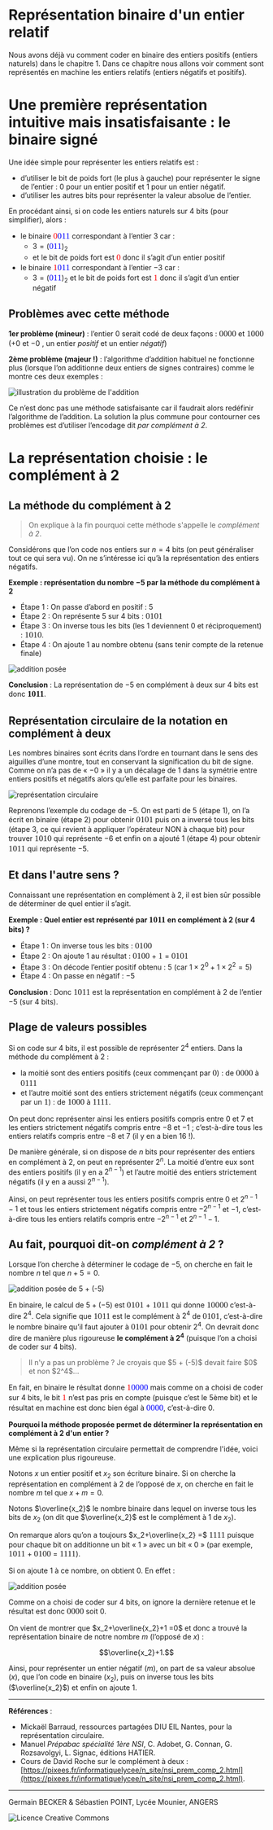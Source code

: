 # Représentation binaire d'un entier relatif

Nous avons déjà vu comment coder en binaire des entiers positifs (entiers naturels) dans le chapitre 1. Dans ce chapitre nous allons voir comment sont représentés en machine les entiers relatifs (entiers négatifs et positifs).

# Une première représentation intuitive mais insatisfaisante : le binaire signé

Une idée simple pour représenter les entiers relatifs est :

- d’utiliser le bit de poids fort (le plus à gauche) pour représenter le signe de l’entier : 0 pour un entier positif et 1 pour un entier négatif.
- d’utiliser les autres bits pour représenter la valeur absolue de l’entier.

En procédant ainsi, si on code les entiers naturels sur 4 bits (pour simplifier), alors :

- le binaire <span style="color:red;font-family:Consolas;font-size:1.2em;">0</span><span style="color:blue;font-family:Consolas;font-size:1.2em;">011</span> correspondant à l’entier $3$ car :
  - $3=($<span style="color:blue;font-family:Consolas;font-size:1.2em;">011</span>$)_2$
  - et le bit de poids fort est <span style="color:red;font-family:Consolas;font-size:1.2em;">0</span> donc il s’agit d’un entier positif
- le binaire <span style="color:red;font-family:Consolas;font-size:1.2em;">1</span><span style="color:blue;font-family:Consolas;font-size:1.2em;">011</span> correspondant à l’entier $-3$ car :
  - $3=($<span style="color:blue;font-family:Consolas;font-size:1.2em;">011</span>$)_2$ et le bit de poids fort est <span style="color:red;font-family:Consolas;font-size:1.2em;">1</span> donc il s’agit d’un entier négatif

## Problèmes avec cette méthode

**1er problème (mineur)** : l’entier $0$ serait codé de deux façons : <span style="font-family:Consolas;font-size:1.2em;">0000</span> et <span style="font-family:Consolas;font-size:1.2em;">1000</span> ($+0$ et $-0$ , un entier *positif* et un entier *négatif*)

**2ème problème (majeur !)** : l’algorithme d’addition habituel ne fonctionne plus (lorsque l’on additionne deux entiers de signes contraires) comme le montre ces deux exemples :

![illustration du problème de l'addition](data/prob_addition.png)

Ce n’est donc pas une méthode satisfaisante car il faudrait alors redéfinir l’algorithme de l’addition. La solution la plus commune pour contourner ces problèmes est d’utiliser l’encodage dit *par complément à 2*.

# La représentation choisie : le complément à 2

## La méthode du complément à 2

<blockquote class="info">
  <p>On explique à la fin pourquoi cette méthode s'appelle le <em>complément à 2</em>.</p>
</blockquote>

Considérons que l’on code nos entiers sur $n=4$  bits (on peut généraliser tout ce qui sera vu). On ne s’intéresse ici qu’à la représentation des entiers négatifs.

**Exemple : représentation du nombre $-5$ par la méthode du complément à 2**

- Étape 1 : On passe d’abord en positif : 5
- Étape 2 : On représente 5 sur 4 bits : <span style="font-family:Consolas;font-size:1.2em;">0101</span>
- Étape 3 : On inverse tous les bits (les 1 deviennent 0 et réciproquement) : <span style="font-family:Consolas;font-size:1.2em;">1010</span>.
- Étape 4 : On ajoute 1 au nombre obtenu (sans tenir compte de la retenue finale)

![addition posée](data/ex_resultat.png)

**Conclusion** : La représentation de $-5$ en complément à deux sur 4 bits est donc <span style="font-family:Consolas;font-size:1.2em;font-weight:bold;">1011</span>.

## Représentation circulaire de la notation en complément à deux

Les nombres binaires sont écrits dans l’ordre en tournant dans le sens des aiguilles d’une montre, tout en conservant la signification du bit de signe. Comme on n’a pas de « $−0$ » il y a un décalage de 1 dans la symétrie entre entiers positifs et négatifs alors qu’elle est parfaite pour les binaires.

![représentation circulaire](data/repr_circulaire.png)

Reprenons l’exemple du codage de $-5$. On est parti de 5 (étape 1), on l’a écrit en binaire (étape 2) pour obtenir <span style="font-family:Consolas;font-size:1.2em;">0101</span> puis on a inversé tous les bits (étape 3, ce qui revient à appliquer l’opérateur NON à chaque bit) pour trouver <span style="font-family:Consolas;font-size:1.2em;">1010</span> qui représente $-6$ et enfin on a ajouté 1 (étape 4) pour obtenir <span style="font-family:Consolas;font-size:1.2em;">1011</span> qui représente $-5$.

## Et dans l'autre sens ?

Connaissant une représentation en complément à 2, il est bien sûr possible de déterminer de quel entier il s’agit.

**Exemple : Quel entier est représenté par <span style="font-family:Consolas;font-size:1.2em;">1011</span> en complément à 2 (sur 4 bits) ?**

- Étape 1 : On inverse tous les bits : <span style="font-family:Consolas;font-size:1.2em;">0100</span>
- Étape 2 : On ajoute 1 au résultat : <span style="font-family:Consolas;font-size:1.2em;">0100</span> + <span style="font-family:Consolas;font-size:1.2em;">1</span> = <span style="font-family:Consolas;font-size:1.2em;">0101</span>
- Étape 3 : On décode l’entier positif obtenu : $5$ (car $1\times 2^0 + 1\times 2^2 = 5$)
- Étape 4 : On passe en négatif : $-5$

**Conclusion** : Donc <span style="font-family:Consolas;font-size:1.2em;">1011</span> est la représentation en complément à 2 de l’entier $-5$ (sur 4 bits).

## Plage de valeurs possibles

Si on code sur 4 bits, il est possible de représenter $2^4$ entiers. Dans la méthode du complément à 2 :

- la moitié sont des entiers positifs (ceux commençant par <span style="font-family:Consolas;font-size:1.2em;">0</span>) : de <span style="font-family:Consolas;font-size:1.2em;">0000</span> à <span style="font-family:Consolas;font-size:1.2em;">0111</span>
- et l’autre moitié sont des entiers strictement négatifs (ceux commençant par un <span style="font-family:Consolas;font-size:1.2em;">1</span>) : de <span style="font-family:Consolas;font-size:1.2em;">1000</span> à <span style="font-family:Consolas;font-size:1.2em;">1111</span>.

On peut donc représenter ainsi les entiers positifs compris entre $0$ et $7$ et les entiers strictement négatifs compris entre $-8$ et $-1$ ; c’est-à-dire tous les entiers relatifs compris entre $-8$ et $7$ (il y en a bien 16 !).

De manière générale, si on dispose de $n$ bits pour représenter des entiers en complément à 2, on peut en représenter $2^n$. La moitié d’entre eux sont des entiers positifs (il y en a $2^{n-1}$) et l’autre moitié des entiers strictement négatifs (il y en a aussi $2^{n-1}$).

Ainsi, on peut représenter tous les entiers positifs compris entre $0$ et $2^{n-1}-1$ et tous les entiers strictement négatifs compris entre $-2^{n-1}$ et $-1$, c’est-à-dire tous les entiers relatifs compris entre $-2^{n-1}$ et $2^{n-1}-1$.

## Au fait, pourquoi dit-on *complément à 2* ?

Lorsque l’on cherche à déterminer le codage de $-5$, on cherche en fait le nombre $n$ tel que $n+5=0$.

![addition posée de 5 + (-5)](data/explication.png)

En binaire, le calcul de $5+(-5)$ est <span style="font-family:Consolas;font-size:1.2em;">0101</span> + <span style="font-family:Consolas;font-size:1.2em;">1011</span> qui donne <span style="font-family:Consolas;font-size:1.2em;">10000</span> c’est-à-dire $2^4$. Cela signifie que <span style="font-family:Consolas;font-size:1.2em;">1011</span> est le complément à $2^4$ de <span style="font-family:Consolas;font-size:1.2em;">0101</span>, c’est-à-dire le nombre binaire qu’il faut ajouter à <span style="font-family:Consolas;font-size:1.2em;">0101</span> pour obtenir $2^4$. On devrait donc dire de manière plus rigoureuse **le complément à $2^4$** (puisque l’on a choisi de coder sur 4 bits).

<blockquote class="question">
  <p>Il n'y a pas un problème ? Je croyais que $5 + (-5)$ devait faire $0$ et non $2^4$...</p>
</blockquote>

En fait, en binaire le résultat donne <span style="font-family:Consolas;font-size:1.2em;color:red;">1</span><span style="font-family:Consolas;font-size:1.2em;color:blue">0000</span> mais comme on a choisi de coder sur 4 bits, le bit <span style="font-family:Consolas;font-size:1.2em;color:red;">1</span> n’est pas pris en compte (puisque c’est le 5ème bit) et le résultat en machine est donc bien égal à <span style="font-family:Consolas;font-size:1.2em;color:blue">0000</span>, c’est-à-dire 0.

**Pourquoi la méthode proposée permet de déterminer la représentation en complément à 2 d'un entier ?**

Même si la représentation circulaire permettait de comprendre l'idée, voici une explication plus rigoureuse.

Notons $x$ un entier positif et $x_2$ son écriture binaire. Si on cherche la représentation en complément à 2 de l’opposé de $x$, on cherche en fait le nombre $m$ tel que $x+m=0$.

Notons $\overline{x_2}$ le nombre binaire dans lequel on inverse tous les bits de $x_2$ (on dit que $\overline{x_2}$ est le complément à 1 de $x_2$).

On remarque alors qu’on a toujours $x_2+\overline{x_2} =$ <span style="font-family:Consolas;font-size:1.2em;">1111</span> puisque pour chaque bit on additionne un bit « 1 » avec un bit « 0 » (par exemple, <span style="font-family:Consolas;font-size:1.2em;">1011</span> + <span style="font-family:Consolas;font-size:1.2em;">0100</span> = <span style="font-family:Consolas;font-size:1.2em;">1111</span>).

Si on ajoute $1$ à ce nombre, on obtient $0$. En effet :

![addition posée](data/explication2.png)

Comme on a choisi de coder sur 4 bits, on ignore la dernière retenue et le résultat est donc <span style="font-family:Consolas;font-size:1.2em;">0000</span> soit $0$.

On vient de montrer que $x_2+\overline{x_2}+1 =0$ et donc a trouvé la représentation binaire de notre nombre $m$ (l’opposé de $x$) :

$$\overline{x_2}+1.$$

Ainsi, pour représenter un entier négatif ($m$), on part de sa valeur absolue ($x$), que l’on code en binaire ($x_2$), puis on inverse tous les bits ($\overline{x_2}$) et enfin on ajoute $1$.

---

**Références** :

- Mickaël Barraud, ressources partagées DIU EIL Nantes, pour la représentation circulaire.
- Manuel *Prépabac spécialité 1ère NSI*, C. Adobet, G. Connan, G. Rozsavolgyi, L. Signac, éditions HATIER.
- Cours de David Roche sur le complément à deux : [https://pixees.fr/informatiquelycee/n_site/nsi_prem_comp_2.html](https://pixees.fr/informatiquelycee/n_site/nsi_prem_comp_2.html).


---
Germain BECKER & Sébastien POINT, Lycée Mounier, ANGERS

![Licence Creative Commons](https://i.creativecommons.org/l/by-nc-sa/4.0/88x31.png)
